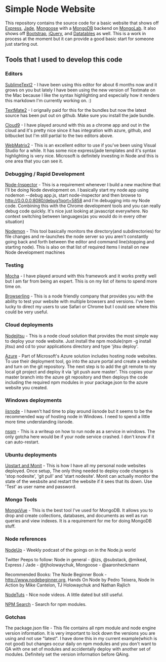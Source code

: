 # Simple Node Website

This repository contains the source code for a basic website that shows off [Express][Express], [Jade][Jade], [Mongoose][Mongoose] with a [MongoDB][MongoDB] backend on [MongoLab][MongoLab].  It also shows off [Bootstrap][Bootstrap], [jQuery][jQuery], and [Datatables][Datatables] as well. This is a work in process at the moment but it can provide a good basic start for someone just starting out.


## Tools that I used to develop this code

### Editors

[SublimeText2][SublimeText2] - I have been using this editor for about 6 months now and it grows on you but lately I have been using the new version of Textmate on the Mac because I like the syntax highlighting and especially how it renders this markdown I'm currently working on.  :)

[TextMate2][TextMate2] - I orignally paid for this for the bundles but now the latest source has been put out on github.  Make sure you install the jade bundle.

[Cloud9][Cloud9] - I have played around with this as a chrome app and out in the cloud and it's pretty nice since it has integration with azure, github, and bitbucket but I'm still partial to the two editors above.

[WebMatrix2][WebMatrix2] - This is an excellent editor to use if you've been using Visual Studio for a while.  It has some nice express/jade templates and it's syntax highlighting is very nice.  Microsoft is definitely investing in Node and this is one area that you can see it.


### Debugging / Rapid Development

[Node-Inspector][Node-Inspector] - This is a requirement whenever I build a new machine that I'll be doing Node development on.  I basically start my node app using nodemon --debug app.js, start node-inspector and then browse to http://0.0.0.0:8080/debug?port=5858 and I'm debugging into my Node code.  Combining this with the Chrome development tools and you can really debug code quickly.  It's nice just looking at javascript everywhere.  No context switching between languages(as you would do in every other situation)

[Nodemon][Nodemon] - This tool basically monitors the directory(and subdirectories) for file changes and re-launches the node server so you aren't constantly going back and forth between the editor and command line(stopping and starting node).  This is also on that list of required items I install on new Node development machines 


### Testing

[Mocha][Mocha] - I have played around with this framework and it works pretty well but I am far from being an expert.  This is on my list of items to spend more time on.

[Browserling][Browserling] - This is a node friendly company that provides you with the ability to test your website with multiple browsers and versions.  I've been lucky to direct my users to use Safari or Chrome but I could see where this could be very useful.


### Cloud deployments

[Nodejitsu][Nodejitsu] - This is a node cloud solution that provides the most simple way to deploy your node website.  Just install the npm module(npm -g install jitsu) and cd to your applications directory and type 'jitsu deploy'.

[Azure][Azure] - Part of Microsoft's Azure solution includes hosting node websites.  To use their deployment tool, go into the azure portal and create a website and turn on the git repository.  The next step is to add the git remote to my local git project and deploy it via 'git push aure master'.  This copies your master branch into the azure git repository and then deploys the code including the required npm modules in your package.json to the azure website you created.


### Windows deployments

[iisnode][iisnode] - I haven't had time to play around iisnode but it seems to be the recommended way of hosting node in Windows.  I need to spend a little more time understanding iisnode.

[nssm][nssm] - This is a writeup on how to run node as a service in windows.  The only gotcha here would be if your node service crashed.  I don't know if it can auto-restart.


### Ubuntu deployments

[Upstart and Monit][Upstart and Monit] - This is how I have all my personal node websites deployed.  Once setup, The only thing needed to deploy code changes is 'stop nodesite', 'git pull' and 'start nodesite'.  Monit can actually monitor the state of the wesbsite and restart the website if it sees that its down.  Use 'Test' as user name and password.

### Mongo Tools

[MongoVue][MongoVue] - This is the best tool I've used for MongoDB.  It allows you to drop and create collections, databases, and documents as well as run queries and view indexes.  It is a requirement for me for doing MongoDB stuff.


### Node references

[NodeUp][NodeUp] - Weekly podcast of the goings on in the Node.js world

Twitter Peeps to follow: Node in general - @izs, @substack, @mikeal,  Express / Jade - @tjholowaychuk,  Mongoose - @aaronheckmann

Recommended Books: The Node Beginner Book - http://www.nodebeginner.org,  Hands On Node by Pedro Teixera,  Node In Action by Mike Cantelon, TJ Holowaychuk and Nathan Rajlich

[NodeTuts][NodeTuts] - Nice node videos.  A little dated but still useful.

[NPM Search][NPM Search] - Search for npm modules.

### Gotchas

The package.json file - This file contains all npm module and node engine version information.  It is very important to lock down the versions you are using and not use "latest".  I have done this in my current example(which is not good) but changes occur daily on npm modules and you don't want to QA with one set of modules and accidentally deploy with another set of modules.  Definitely set the version information before QAing.



[Express]: http://expressjs.com/
[Jade]:	http://jade-lang.com/
[Mongoose]:	http://mongoosejs.com/
[MongoDB]: http://www.mongodb.org/
[MongoLab]: http://www.mongolab.com/
[Bootstrap]: http://twitter.github.com/bootstrap/
[jQuery]: http://jquery.com/
[Datatables]: http://datatables.net/

[SublimeText2]: http://www.sublimetext.com/2
[TextMate2]: https://github.com/textmate/textmate
[Cloud9]: https://c9.io/
[WebMatrix2]: http://www.microsoft.com/web/webmatrix/

[Node-Inspector]: https://github.com/dannycoates/node-inspector
[Nodemon]: https://github.com/remy/nodemon

[Mocha]: http://visionmedia.github.com/mocha/
[Browserling]: https://browserling.com/

[Nodejitsu]: http://nodejitsu.com/
[Azure]: https://www.windowsazure.com/en-us/develop/nodejs/

[iisnode]: https://github.com/tjanczuk/iisnode
[nssm]: http://blog.tatham.oddie.com.au/2011/03/16/node-js-on-windows/

[Upstart and Monit]: http://howtonode.org/deploying-node-upstart-monit

[MongoVue]: http://www.mongovue.com/

[NodeUp]: http://nodeup.com
[NodeTuts]: http://nodetuts.com/
[NPM Search]: https://npmjs.org/